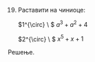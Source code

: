 19. Раставити на чиниоце:


    $1^{\circ} \ $ $a^3 + a^2 + 4$

    $2^{\circ} \ $ $x^5 + x + 1$


Решење.